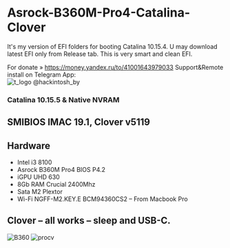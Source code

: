 # Asrock-B360M-Pro4-Catalina-Clover


It's my version of EFI folders for booting Catalina 10.15.4. U may download latest EFI only from Release tab.
This is very smart and clean EFI. <br>


For donate » https://money.yandex.ru/to/41001643979033
Support&Remote install on Telegram App:<br> 
![t_logo](https://user-images.githubusercontent.com/6239630/73442546-179b4b80-4366-11ea-9a1e-1e96102aa86c.png) @hackintosh_by 

<h3>Catalina 10.15.5 &  Native NVRAM</h3>
<h2>SMIBIOS IMAC 19.1, Clover v5119</h2>
<h2>Hardware</h2>
<ul>
<li>Intel i3 8100</li>
<li>Asrock B360M Pro4 BIOS P4.2</li>
<li>iGPU UHD 630 </li>
<li>8Gb RAM Crucial 2400Mhz</li>
<li>Sata M2 Plextor</li>
<li>Wi-Fi NGFF-M2.KEY.E BCM94360CS2 – From Macbook Pro</li>
</ul>

<h2>Clover – all works – sleep and USB-C.</h2>

![B360](https://user-images.githubusercontent.com/65073658/83409114-6cd29100-a41c-11ea-9fac-b0ea34cb5a99.png)
![procv](https://user-images.githubusercontent.com/65073658/83409140-7eb43400-a41c-11ea-8cd4-9527dbc1af14.png)




